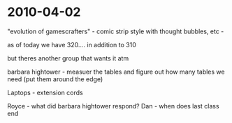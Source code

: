 2010-04-02
==========

"evolution of gamescrafters" - comic strip style with thought bubbles, etc -

as of today we have 320.... in addition to 310

but theres another group that wants it atm

barbara hightower - measuer the tables and figure out how many tables we need (put them around the edge)

Laptops - extension cords

Royce - what did barbara hightower respond? Dan - when does last class end
